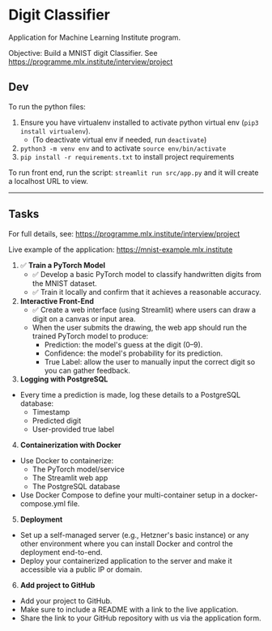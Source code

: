 # Digit Classifier

Application for Machine Learning Institute program. 

Objective: Build a MNIST digit Classifier. See https://programme.mlx.institute/interview/project

## Dev

To run the python files:
1. Ensure you have virtualenv installed to activate python virtual env (`pip3 install virtualenv`).
    - (To deactivate virtual env if needed, run `deactivate`)
2. `python3 -m venv env` and to activate `source env/bin/activate`
3. `pip install -r requirements.txt` to install project requirements

To run front end, run the script: `streamlit run src/app.py` and it will create a localhost URL to view. 

---

## Tasks
For full details, see: https://programme.mlx.institute/interview/project

Live example of the application: https://mnist-example.mlx.institute

1. ✅ **Train a PyTorch Model**
    - ✅ Develop a basic PyTorch model to classify handwritten digits from the MNIST dataset.
    - ✅ Train it locally and confirm that it achieves a reasonable accuracy.
2. **Interactive Front-End**
    - ✅ Create a web interface (using Streamlit) where users can draw a digit on a canvas or input area.
    - When the user submits the drawing, the web app should run the trained PyTorch model to produce:
        - Prediction: the model's guess at the digit (0–9).
        - Confidence: the model's probability for its prediction.
        - True Label: allow the user to manually input the correct digit so you can gather feedback.
3. **Logging with PostgreSQL**
- Every time a prediction is made, log these details to a PostgreSQL database:
    - Timestamp
    - Predicted digit
    - User-provided true label
4. **Containerization with Docker**
- Use Docker to containerize:
    - The PyTorch model/service
    - The Streamlit web app
    - The PostgreSQL database
- Use Docker Compose to define your multi-container setup in a docker-compose.yml file.
5. **Deployment**
- Set up a self-managed server (e.g., Hetzner's basic instance) or any other environment where you can install Docker and control the deployment end-to-end.
- Deploy your containerized application to the server and make it accessible via a public IP or domain.
6. **Add project to GitHub**
- Add your project to GitHub.
- Make sure to include a README with a link to the live application.
- Share the link to your GitHub repository with us via the application form.